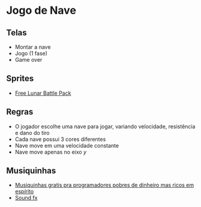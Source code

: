 # Jogo de Nave

## Telas

- Montar a nave
- Jogo (1 fase)
- Game over

## Sprites

- [Free Lunar Battle Pack](https://mattwalkden.itch.io/lunar-battle-pack)

## Regras

- O jogador escolhe uma nave para jogar, variando velocidade, resistência e dano do tiro
- Cada nave possui 3 cores diferentes
- Nave move em uma velocidade constante
- Nave move apenas no eixo _y_

## Musiquinhas
- [Musiquinhas gratis pra programadores pobres de dinheiro mas ricos em espírito](https://www.fesliyanstudios.com/royalty-free-music/downloads-c/8-bit-music/6)
- [Sound fx](https://mixkit.co/free-sound-effects/game/)


